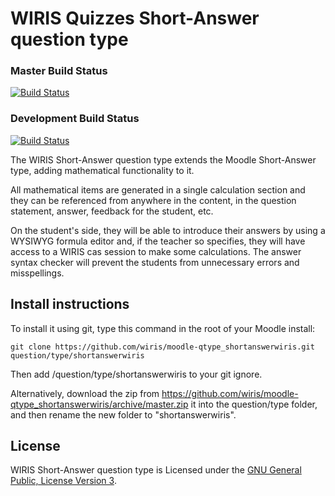 # WIRIS Quizzes Short-Answer question type
### Master Build Status
[![Build Status](https://travis-ci.org/wiris/moodle-qtype_shortanswerwiris.svg?branch=master)](https://travis-ci.org/wiris/moodle-qtype_shortanswerwiris)
### Development Build Status
[![Build Status](https://travis-ci.org/wiris/moodle-qtype_shortanswerwiris.svg?branch=development)](https://travis-ci.org/wiris/moodle-qtype_shortanswerwiris)

The WIRIS Short-Answer question type extends the Moodle Short-Answer type, adding mathematical functionality to it.

All mathematical items are generated in a single calculation section and they can be referenced from anywhere in the content, in the question statement, answer, feedback for the student, etc.

On the student's side, they will be able to introduce their answers by using a WYSIWYG formula editor and, if the teacher so specifies, they will have access to a WIRIS cas session to make some calculations. The answer syntax checker will prevent the students from unnecessary errors and misspellings.

## Install instructions

To install it using git, type this command in the root of your Moodle install:
```
git clone https://github.com/wiris/moodle-qtype_shortanswerwiris.git question/type/shortanswerwiris
```
Then add /question/type/shortanswerwiris to your git ignore.

Alternatively, download the zip from <https://github.com/wiris/moodle-qtype_shortanswerwiris/archive/master.zip> it into the question/type folder, and then rename the new folder to "shortanswerwiris".

## License

WIRIS Short-Answer question type is Licensed under the [GNU General Public, License Version 3](https://www.gnu.org/licenses/gpl-3.0.en.html).
